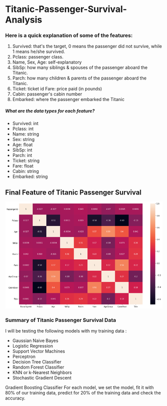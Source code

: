 # Titanic-Passenger-Survival-Analysis
### Here is a quick explanation of some of the features:
1. Survived: that's the target, 0 means the passenger did not survive, while 1 means he/she survived.
2. Pclass: passenger class.
3. Name, Sex, Age: self-explanatory
4. SibSp: how many siblings & spouses of the passenger aboard the Titanic.
5. Parch: how many children & parents of the passenger aboard the Titanic.
6. Ticket: ticket id Fare: price paid (in pounds)
7. Cabin: passenger's cabin number
8. Embarked: where the passenger embarked the Titanic
##### What are the data types for each feature?
- Survived: int
- Pclass: int
- Name: string
- Sex: string
- Age: float
- SibSp: int
- Parch: int
- Ticket: string
- Fare: float
- Cabin: string
- Embarked: string
## Final Feature of Titanic Passenger Survival
![](figure.png)
### Summary of Titanic Passenger Survival Data
I will be testing the following models with my training data :
- Gaussian Naive Bayes
- Logistic Regression
- Support Vector Machines
- Perceptron
- Decision Tree Classifier
- Random Forest Classifier
- KNN or k-Nearest Neighbors
- Stochastic Gradient Descent

Gradient Boosting Classifier For each model, we set the model, fit it with 80% of our training data, predict for 20% of the training data and check the accuracy.
